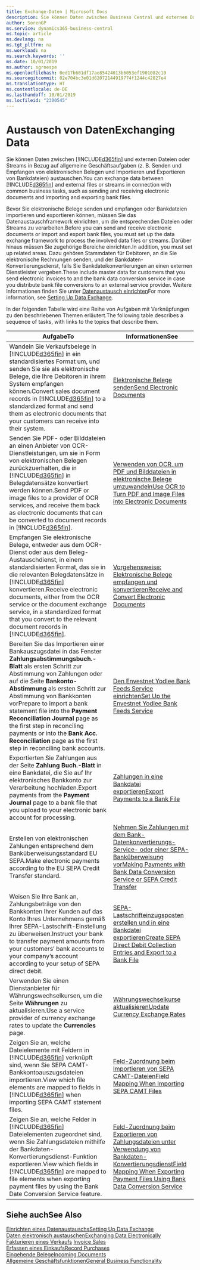 ```yaml
---
title: Exchange-Daten | Microsoft Docs
description: Sie können Daten zwischen Business Central und externen Dateien oder Streams in Bezug auf allgemeine Geschäftsaufgaben (z. B. Senden und Empfangen von elektronischen Belegen und Importieren und Exportieren von Bankdateien) austauschen.
author: SorenGP
ms.service: dynamics365-business-central
ms.topic: article
ms.devlang: na
ms.tgt_pltfrm: na
ms.workload: na
ms.search.keywords: ''
ms.date: 10/01/2019
ms.author: sgroespe
ms.openlocfilehash: 0ed17b601df17ae85424013b6053ef1901082c10
ms.sourcegitcommit: 02e704bc3e01d62072144919774f1244c42827e4
ms.translationtype: HT
ms.contentlocale: de-DE
ms.lasthandoff: 10/01/2019
ms.locfileid: "2300545"
---
```

# <a name="exchanging-data"></a><span data-ttu-id="7b67f-103">Austausch von Daten</span><span class="sxs-lookup"><span data-stu-id="7b67f-103">Exchanging Data</span></span>
<span data-ttu-id="7b67f-104">Sie können Daten zwischen [!INCLUDE[d365fin](includes/d365fin_md.md)] und externen Dateien oder Streams in Bezug auf allgemeine Geschäftsaufgaben (z. B. Senden und Empfangen von elektronischen Belegen und Importieren und Exportieren von Bankdateien) austauschen.</span><span class="sxs-lookup"><span data-stu-id="7b67f-104">You can exchange data between [!INCLUDE[d365fin](includes/d365fin_md.md)] and external files or streams in connection with common business tasks, such as sending and receiving electronic documents and importing and exporting bank files.</span></span>  

<span data-ttu-id="7b67f-105">Bevor Sie elektronische Belege senden und empfangen oder Bankdateien importieren und exportieren können, müssen Sie das Datenaustauschframework einrichten, um die entsprechenden Dateien oder Streams zu verarbeiten.</span><span class="sxs-lookup"><span data-stu-id="7b67f-105">Before you can send and receive electronic documents or import and export bank files, you must set up the data exchange framework to process the involved data files or streams.</span></span> <span data-ttu-id="7b67f-106">Darüber hinaus müssen Sie zugehörige Bereiche einrichten.</span><span class="sxs-lookup"><span data-stu-id="7b67f-106">In addition, you must set up related areas.</span></span> <span data-ttu-id="7b67f-107">Dazu gehören Stammdaten für Debitoren, an die Sie elektronische Rechnungen senden, und der Bankdaten-Konvertierungsdienst, falls Sie Bankdateikonvertierungen an einen externen Dienstleister vergeben.</span><span class="sxs-lookup"><span data-stu-id="7b67f-107">These include master data for customers that you send electronic invoices to and the bank data conversion service in case you distribute bank file conversions to an external service provider.</span></span> <span data-ttu-id="7b67f-108">Weitere Informationen finden Sie unter [Datenaustausch einrichten](across-set-up-data-exchange.md)</span><span class="sxs-lookup"><span data-stu-id="7b67f-108">For more information, see [Setting Up Data Exchange](across-set-up-data-exchange.md).</span></span>  

 <span data-ttu-id="7b67f-109">In der folgenden Tabelle wird eine Reihe von Aufgaben mit Verknüpfungen zu den beschriebenen Themen erläutert.</span><span class="sxs-lookup"><span data-stu-id="7b67f-109">The following table describes a sequence of tasks, with links to the topics that describe them.</span></span>  

|<span data-ttu-id="7b67f-110">**Aufgabe**</span><span class="sxs-lookup"><span data-stu-id="7b67f-110">**To**</span></span>|<span data-ttu-id="7b67f-111">**Informationen**</span><span class="sxs-lookup"><span data-stu-id="7b67f-111">**See**</span></span>|  
|------------|-------------|  
|<span data-ttu-id="7b67f-112">Wandeln Sie Verkaufsbelege in [!INCLUDE[d365fin](includes/d365fin_md.md)] in ein standardisiertes Format um, und senden Sie sie als elektronische Belege, die Ihre Debitoren in ihrem System empfangen können.</span><span class="sxs-lookup"><span data-stu-id="7b67f-112">Convert sales document records in [!INCLUDE[d365fin](includes/d365fin_md.md)] to a standardized format and send them as electronic documents that your customers can receive into their system.</span></span>|[<span data-ttu-id="7b67f-113">Elektronische Belege senden</span><span class="sxs-lookup"><span data-stu-id="7b67f-113">Send Electronic Documents</span></span>](sales-how-to-send-electronic-documents.md)|  
|<span data-ttu-id="7b67f-114">Senden Sie PDF- oder Bilddateien an einen Anbieter von OCR-Dienstleistungen, um sie in Form von elektronischen Belegen zurückzuerhalten, die in [!INCLUDE[d365fin](includes/d365fin_md.md)] in Belegdatensätze konvertiert werden können.</span><span class="sxs-lookup"><span data-stu-id="7b67f-114">Send PDF or image files to a provider of OCR services, and receive them back as electronic documents that can be converted to document records in [!INCLUDE[d365fin](includes/d365fin_md.md)].</span></span>|[<span data-ttu-id="7b67f-115">Verwenden von OCR, um PDF und Bilddateien in elektronische Belege umzuwandeln</span><span class="sxs-lookup"><span data-stu-id="7b67f-115">Use OCR to Turn PDF and Image Files into Electronic Documents</span></span>](across-how-use-ocr-pdf-images-files.md)|  
|<span data-ttu-id="7b67f-116">Empfangen Sie elektronische Belege, entweder aus dem OCR-Dienst oder aus dem Beleg-Austauschdienst, in einem standardisierten Format, das sie in die relevanten Belegdatensätze in [!INCLUDE[d365fin](includes/d365fin_md.md)] konvertieren.</span><span class="sxs-lookup"><span data-stu-id="7b67f-116">Receive electronic documents, either from the OCR service or the document exchange service, in a standardized format that you convert to the relevant document records in [!INCLUDE[d365fin](includes/d365fin_md.md)].</span></span>|[<span data-ttu-id="7b67f-117">Vorgehensweise: Elektronische Belege empfangen und konvertieren</span><span class="sxs-lookup"><span data-stu-id="7b67f-117">Receive and Convert Electronic Documents</span></span>](purchasing-how-to-receive-and-convert-electronic-documents.md)|  
|<span data-ttu-id="7b67f-118">Bereiten Sie das Importieren einer Bankauszugsdatei in das Fenster **Zahlungsabstimmungsbuch.-Blatt** als ersten Schritt zur Abstimmung von Zahlungen oder auf die Seite **Bankonto-Abstimmung** als ersten Schritt zur Abstimmung von Bankkonten vor</span><span class="sxs-lookup"><span data-stu-id="7b67f-118">Prepare to import a bank statement file into the **Payment Reconciliation Journal** page as the first step in reconciling payments or into the **Bank Acc. Reconciliation** page as the first step in reconciling bank accounts.</span></span>|[<span data-ttu-id="7b67f-119">Den Envestnet Yodlee Bank Feeds Service einrichten</span><span class="sxs-lookup"><span data-stu-id="7b67f-119">Set Up the Envestnet Yodlee Bank Feeds Service</span></span>](bank-how-setup-bank-statement-service.md)|  
|<span data-ttu-id="7b67f-120">Exportierten Sie Zahlungen aus der Seite **Zahlung Buch.-Blatt** in eine Bankdatei, die Sie auf Ihr elektronisches Bankkonto zur Verarbeitung hochladen.</span><span class="sxs-lookup"><span data-stu-id="7b67f-120">Export payments from the **Payment Journal** page to a bank file that you upload to your electronic bank account for processing.</span></span>|[<span data-ttu-id="7b67f-121">Zahlungen in eine Bankdatei exportieren</span><span class="sxs-lookup"><span data-stu-id="7b67f-121">Export Payments to a Bank File</span></span>](payables-how-export-payments-bank-file.md)|
|<span data-ttu-id="7b67f-122">Erstellen von elektronischen Zahlungen entsprechend dem Banküberweisungsstandard EU SEPA.</span><span class="sxs-lookup"><span data-stu-id="7b67f-122">Make electronic payments according to the EU SEPA Credit Transfer standard.</span></span>|[<span data-ttu-id="7b67f-123">Nehmen Sie Zahlungen mit dem Bank-Datenkonvertierungs-Service- oder einer SEPA-Banküberweisung vor</span><span class="sxs-lookup"><span data-stu-id="7b67f-123">Making Payments with Bank Data Conversion Service or SEPA Credit Transfer</span></span>](finance-make-payments-with-bank-data-conversion-service-or-sepa-credit-transfer.md)|  
|<span data-ttu-id="7b67f-124">Weisen Sie Ihre Bank an, Zahlungsbeträge von den Bankkonten Ihrer Kunden auf das Konto Ihres Unternehmens gemäß Ihrer SEPA-Lastschrift-Einstellung zu überweisen.</span><span class="sxs-lookup"><span data-stu-id="7b67f-124">Instruct your bank to transfer payment amounts from your customers’ bank accounts to your company’s account according to your setup of SEPA direct debit.</span></span>|[<span data-ttu-id="7b67f-125">SEPA-Lastschrifteinzugsposten erstellen und in eine Bankdatei exportieren</span><span class="sxs-lookup"><span data-stu-id="7b67f-125">Create SEPA Direct Debit Collection Entries and Export to a Bank File</span></span>](finance-how-create-sepa-direct-debit-collection-entries-export-bank-file.md)|  
|<span data-ttu-id="7b67f-126">Verwenden Sie einen Dienstanbieter für Währungswechselkursen, um die Seite **Währungen** zu aktualisieren.</span><span class="sxs-lookup"><span data-stu-id="7b67f-126">Use a service provider of currency exchange rates to update the **Currencies** page.</span></span>|[<span data-ttu-id="7b67f-127">Währungswechselkurse aktualisieren</span><span class="sxs-lookup"><span data-stu-id="7b67f-127">Update Currency Exchange Rates</span></span>](finance-how-update-currencies.md)|  
|<span data-ttu-id="7b67f-128">Zeigen Sie an, welche Dateielemente mit Feldern in [!INCLUDE[d365fin](includes/d365fin_md.md)] verknüpft sind, wenn Sie SEPA CAMT-Bankkontoauszugsdateien importieren.</span><span class="sxs-lookup"><span data-stu-id="7b67f-128">View which file elements are mapped to fields in [!INCLUDE[d365fin](includes/d365fin_md.md)] when importing SEPA CAMT statement files.</span></span>|[<span data-ttu-id="7b67f-129">Feld-Zuordnung beim Importieren von SEPA CAMT-Dateien</span><span class="sxs-lookup"><span data-stu-id="7b67f-129">Field Mapping When Importing SEPA CAMT Files</span></span>](across-field-mapping-when-importing-sepa-camt-files.md)|  
|<span data-ttu-id="7b67f-130">Zeigen Sie an, welche Felder in [!INCLUDE[d365fin](includes/d365fin_md.md)] Dateielementen zugeordnet sind, wenn Sie Zahlungsdateien mithilfe der Bankdaten-Konvertierungsdienst-Funktion exportieren.</span><span class="sxs-lookup"><span data-stu-id="7b67f-130">View which fields in [!INCLUDE[d365fin](includes/d365fin_md.md)] are mapped to file elements when exporting payment files by using the Bank Date Conversion Service feature.</span></span>|[<span data-ttu-id="7b67f-131">Feld-Zuordnung beim Exportieren von Zahlungsdateien unter Verwendung von Bankdaten-Konvertierungsdienst</span><span class="sxs-lookup"><span data-stu-id="7b67f-131">Field Mapping When Exporting Payment Files Using Bank Data Conversion Service</span></span>](across-field-mapping-when-exporting-payment-files-using-bank-data-conversion-service.md)|  

## <a name="see-also"></a><span data-ttu-id="7b67f-132">Siehe auch</span><span class="sxs-lookup"><span data-stu-id="7b67f-132">See Also</span></span>  
[<span data-ttu-id="7b67f-133">Einrichten eines Datenaustauschs</span><span class="sxs-lookup"><span data-stu-id="7b67f-133">Setting Up Data Exchange</span></span>](across-set-up-data-exchange.md)  
[<span data-ttu-id="7b67f-134">Daten elektronisch austauschen</span><span class="sxs-lookup"><span data-stu-id="7b67f-134">Exchanging Data Electronically</span></span>](across-data-exchange.md)  
<span data-ttu-id="7b67f-135">[Fakturieren eines Verkaufs](sales-how-invoice-sales.md) </span><span class="sxs-lookup"><span data-stu-id="7b67f-135">[Invoice Sales](sales-how-invoice-sales.md) </span></span>  
[<span data-ttu-id="7b67f-136">Erfassen eines Einkaufs</span><span class="sxs-lookup"><span data-stu-id="7b67f-136">Record Purchases</span></span>](purchasing-how-record-purchases.md)  
[<span data-ttu-id="7b67f-137">Eingehende Belege</span><span class="sxs-lookup"><span data-stu-id="7b67f-137">Incoming Documents</span></span>](across-income-documents.md)  
[<span data-ttu-id="7b67f-138">Allgemeine Geschäftsfunktionen</span><span class="sxs-lookup"><span data-stu-id="7b67f-138">General Business Functionality</span></span>](ui-across-business-areas.md)  
